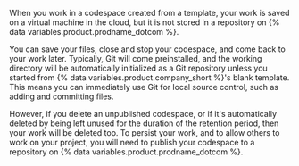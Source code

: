 When you work in a codespace created from a template, your work is saved on a virtual machine in the cloud, but it is not stored in a repository on {% data variables.product.prodname_dotcom %}.

You can save your files, close and stop your codespace, and come back to your work later. Typically, Git will come preinstalled, and the working directory will be automatically initialized as a Git repository unless you started from {% data variables.product.company_short %}'s blank template. This means you can immediately use Git for local source control, such as adding and committing files.

However, if you delete an unpublished codespace, or if it's automatically deleted by being left unused for the duration of the retention period, then your work will be deleted too. To persist your work, and to allow others to work on your project, you will need to publish your codespace to a repository on {% data variables.product.prodname_dotcom %}.
